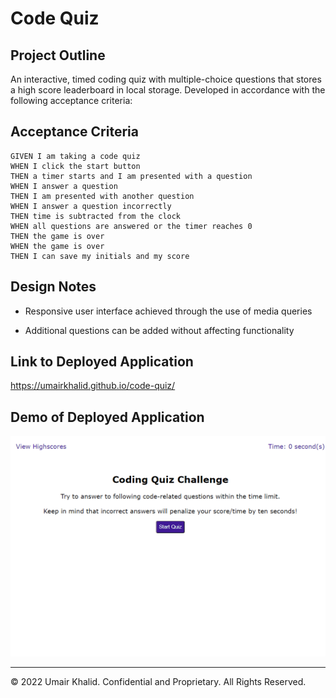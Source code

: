 # Code Quiz

## Project Outline

 An interactive, timed coding quiz with multiple-choice questions that stores a high score leaderboard in local storage. Developed in accordance with the following acceptance criteria:

## Acceptance Criteria

```
GIVEN I am taking a code quiz
WHEN I click the start button
THEN a timer starts and I am presented with a question
WHEN I answer a question
THEN I am presented with another question
WHEN I answer a question incorrectly
THEN time is subtracted from the clock
WHEN all questions are answered or the timer reaches 0
THEN the game is over
WHEN the game is over
THEN I can save my initials and my score
```

## Design Notes

* Responsive user interface achieved through the use of media queries

* Additional questions can be added without affecting functionality

## Link to Deployed Application

https://umairkhalid.github.io/code-quiz/

## Demo of Deployed Application

![A user clicks through an interactive coding quiz, then enters initials to save the high score before resetting and starting over.](./assets/images/code_quiz_demo.gif)

---

© 2022 Umair Khalid. Confidential and Proprietary. All Rights Reserved.
